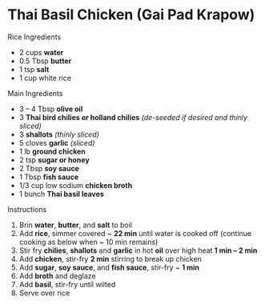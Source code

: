 # Thai Basil Chicken (Gai Pad Krapow)

Rice Ingredients

- 2 cups **water**
- 0.5 Tbsp **butter**
- 1 tsp **salt**
- 1 cup white rice

Main Ingredients

- 3 – 4 Tbsp **olive oil**
- 3 **Thai bird chilies or holland chilies** *(de-seeded if desired and thinly sliced)*
- 3 **shallots** *(thinly sliced)*
- 5 cloves **garlic** *(sliced)*
- 1 lb **ground chicken**
- 2 tsp **sugar or honey**
- 2 Tbsp **soy sauce**
- 1 Tbsp **fish sauce**
- 1/3 cup low sodium **chicken broth**
- 1 bunch **Thai basil leaves**

Instructions

1. Brin **water**, **butter**, and **salt** to boil
1. Add **rice**, simmer covered ~ **22 min** until water is cooked off (continue cooking as below when ~ 10 min remains)
1. Stir fry **chilies**, **shallots** and **garlic** in hot **oil** over high heat **1 min  – 2 min**
1. Add **chicken**, stir-fry **2 min** stirring to break up chicken
1. Add **sugar**, **soy sauce**, and **fish sauce**, stir-fry ~ **1 min**
1. Add **broth** and deglaze
1. Add **basil**, stir-fry until wilted
1. Serve over rice
